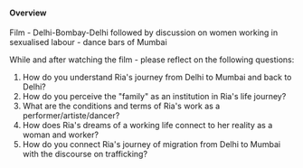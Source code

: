 #### Overview

Film - Delhi-Bombay-Delhi followed by discussion on women working in sexualised labour - dance bars of Mumbai

While and after watching the film - please reflect on the following questions:
1) How do you understand Ria's journey from Delhi to Mumbai and back to Delhi?
2) How do you perceive the "family" as an institution in Ria's life journey?
3) What are the conditions and terms of Ria's work as a performer/artiste/dancer?
4) How does Ria's dreams of a working life connect to her reality as a woman and worker?
5) How do you connect Ria's journey of migration from Delhi to Mumbai with the discourse on trafficking?